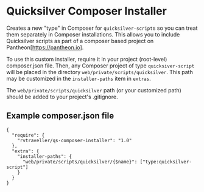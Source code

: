 # Quicksilver Composer Installer #

Creates a new "type" in Composer for `quicksilver-script`s so you can treat them separately in Composer installations.  This allows you to include Quicksilver scripts as part of a composer based project on Pantheon[https://pantheon.io].

To use this custom installer, require it in your project (root-level) composer.json file. Then, any Composer project of type `quicksiver-script` will be placed in the directory `web/private/scripts/quicksilver`. This path may be customized in the `installer-paths` item in `extras`.

The `web/private/scripts/quicksilver` path (or your customized path) should be added to your project's .gitignore.

## Example composer.json file ##

```
{
  "require": {
    "rvtraveller/qs-composer-installer": "1.0"
  },
  "extra": {
    "installer-paths": {
      "web/private/scripts/quicksilver/{$name}": ["type:quicksilver-script"]
    }
  }
}
```
